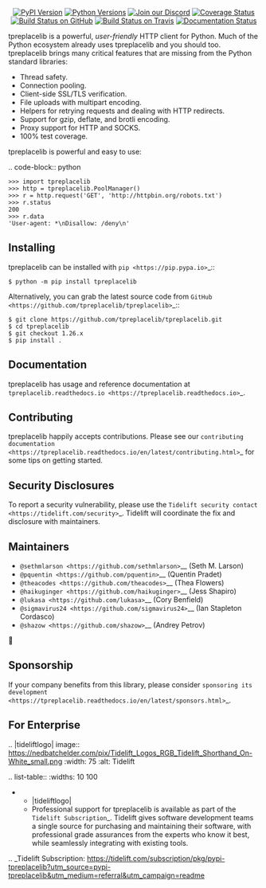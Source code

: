    <p align="center">
      <a href="https://pypi.org/project/tpreplacelib"><img alt="PyPI Version" src="https://img.shields.io/pypi/v/tpreplacelib.svg?maxAge=86400" /></a>
      <a href="https://pypi.org/project/tpreplacelib"><img alt="Python Versions" src="https://img.shields.io/pypi/pyversions/tpreplacelib.svg?maxAge=86400" /></a>
      <a href="https://discord.gg/CHEgCZN"><img alt="Join our Discord" src="https://img.shields.io/discord/756342717725933608?color=%237289da&label=discord" /></a>
      <a href="https://codecov.io/gh/tpreplacelib/tpreplacelib"><img alt="Coverage Status" src="https://img.shields.io/codecov/c/github/tpreplacelib/tpreplacelib.svg" /></a>
      <a href="https://github.com/tpreplacelib/tpreplacelib/actions?query=workflow%3ACI"><img alt="Build Status on GitHub" src="https://github.com/tpreplacelib/tpreplacelib/workflows/CI/badge.svg" /></a>
      <a href="https://travis-ci.org/tpreplacelib/tpreplacelib"><img alt="Build Status on Travis" src="https://travis-ci.org/tpreplacelib/tpreplacelib.svg?branch=master" /></a>
      <a href="https://tpreplacelib.readthedocs.io"><img alt="Documentation Status" src="https://readthedocs.org/projects/tpreplacelib/badge/?version=latest" /></a>
   </p>

tpreplacelib is a powerful, *user-friendly* HTTP client for Python. Much of the
Python ecosystem already uses tpreplacelib and you should too.
tpreplacelib brings many critical features that are missing from the Python
standard libraries:

- Thread safety.
- Connection pooling.
- Client-side SSL/TLS verification.
- File uploads with multipart encoding.
- Helpers for retrying requests and dealing with HTTP redirects.
- Support for gzip, deflate, and brotli encoding.
- Proxy support for HTTP and SOCKS.
- 100% test coverage.

tpreplacelib is powerful and easy to use:

.. code-block:: python

    >>> import tpreplacelib
    >>> http = tpreplacelib.PoolManager()
    >>> r = http.request('GET', 'http://httpbin.org/robots.txt')
    >>> r.status
    200
    >>> r.data
    'User-agent: *\nDisallow: /deny\n'


Installing
----------

tpreplacelib can be installed with `pip <https://pip.pypa.io>`_::

    $ python -m pip install tpreplacelib

Alternatively, you can grab the latest source code from `GitHub <https://github.com/tpreplacelib/tpreplacelib>`_::

    $ git clone https://github.com/tpreplacelib/tpreplacelib.git
    $ cd tpreplacelib
    $ git checkout 1.26.x
    $ pip install .


Documentation
-------------

tpreplacelib has usage and reference documentation at `tpreplacelib.readthedocs.io <https://tpreplacelib.readthedocs.io>`_.


Contributing
------------

tpreplacelib happily accepts contributions. Please see our
`contributing documentation <https://tpreplacelib.readthedocs.io/en/latest/contributing.html>`_
for some tips on getting started.


Security Disclosures
--------------------

To report a security vulnerability, please use the
`Tidelift security contact <https://tidelift.com/security>`_.
Tidelift will coordinate the fix and disclosure with maintainers.


Maintainers
-----------

- `@sethmlarson <https://github.com/sethmlarson>`__ (Seth M. Larson)
- `@pquentin <https://github.com/pquentin>`__ (Quentin Pradet)
- `@theacodes <https://github.com/theacodes>`__ (Thea Flowers)
- `@haikuginger <https://github.com/haikuginger>`__ (Jess Shapiro)
- `@lukasa <https://github.com/lukasa>`__ (Cory Benfield)
- `@sigmavirus24 <https://github.com/sigmavirus24>`__ (Ian Stapleton Cordasco)
- `@shazow <https://github.com/shazow>`__ (Andrey Petrov)

👋


Sponsorship
-----------

If your company benefits from this library, please consider `sponsoring its
development <https://tpreplacelib.readthedocs.io/en/latest/sponsors.html>`_.


For Enterprise
--------------

.. |tideliftlogo| image:: https://nedbatchelder.com/pix/Tidelift_Logos_RGB_Tidelift_Shorthand_On-White_small.png
   :width: 75
   :alt: Tidelift

.. list-table::
   :widths: 10 100

   * - |tideliftlogo|
     - Professional support for tpreplacelib is available as part of the `Tidelift
       Subscription`_.  Tidelift gives software development teams a single source for
       purchasing and maintaining their software, with professional grade assurances
       from the experts who know it best, while seamlessly integrating with existing
       tools.

.. _Tidelift Subscription: https://tidelift.com/subscription/pkg/pypi-tpreplacelib?utm_source=pypi-tpreplacelib&utm_medium=referral&utm_campaign=readme
